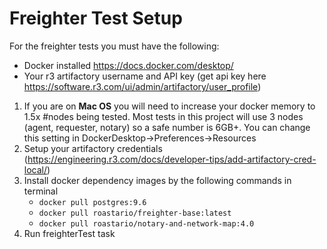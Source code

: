 # Freighter Test Setup
For the freighter tests you must have the following:
	
- Docker installed https://docs.docker.com/desktop/
- Your r3 artifactory username and API key (get api key here https://software.r3.com/ui/admin/artifactory/user_profile)

1. If you are on **Mac OS** you will need to increase your docker memory to 1.5x #nodes being tested. Most tests in this project will use 3 nodes (agent, requester, notary) so a safe number is 6GB+. You can change this setting in DockerDesktop->Preferences->Resources
2. Setup your artifactory credentials (https://engineering.r3.com/docs/developer-tips/add-artifactory-cred-local/)
3. Install docker dependency images by the following commands in terminal
	- `docker pull postgres:9.6`
	- `docker pull roastario/freighter-base:latest`
	- `docker pull roastario/notary-and-network-map:4.0`
4. Run freighterTest task
